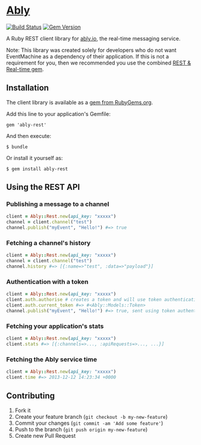 # [Ably](https://ably.io)

[![Build Status](https://travis-ci.org/ably/ably-ruby-rest.png)](https://travis-ci.org/ably/ably-ruby-rest)
[![Gem Version](https://badge.fury.io/rb/ably-rest.svg)](http://badge.fury.io/rb/ably-rest)


A Ruby REST client library for [ably.io](https://ably.io), the real-time messaging service.

Note: This library was created solely for developers who do not want EventMachine as a dependency of their application.  If this is not a requirement for you, then we recommended you use the combined [REST & Real-time gem](https://rubygems.org/gems/ably).

## Installation

The client library is available as a [gem from RubyGems.org](https://rubygems.org/gems/ably-rest).

Add this line to your application's Gemfile:

    gem 'ably-rest'

And then execute:

    $ bundle

Or install it yourself as:

    $ gem install ably-rest

## Using the REST API

### Publishing a message to a channel

```ruby
client = Ably::Rest.new(api_key: "xxxxx")
channel = client.channel("test")
channel.publish("myEvent", "Hello!") #=> true
```

### Fetching a channel's history

```ruby
client = Ably::Rest.new(api_key: "xxxxx")
channel = client.channel("test")
channel.history #=> [{:name=>"test", :data=>"payload"}]
```

### Authentication with a token

```ruby
client = Ably::Rest.new(api_key: "xxxxx")
client.auth.authorise # creates a token and will use token authentication moving forwards
client.auth.current_token #=> #<Ably::Models::Token>
channel.publish("myEvent", "Hello!") #=> true, sent using token authentication
```

### Fetching your application's stats

```ruby
client = Ably::Rest.new(api_key: "xxxxx")
client.stats #=> [{:channels=>..., :apiRequests=>..., ...}]
```

### Fetching the Ably service time

```ruby
client = Ably::Rest.new(api_key: "xxxxx")
client.time #=> 2013-12-12 14:23:34 +0000
```

## Contributing

1. Fork it
2. Create your feature branch (`git checkout -b my-new-feature`)
3. Commit your changes (`git commit -am 'Add some feature'`)
4. Push to the branch (`git push origin my-new-feature`)
5. Create new Pull Request
